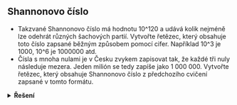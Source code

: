 ## Shannonovo číslo

- Takzvané Shannonovo číslo má hodnotu 10^120 a udává kolik nejméně lze odehrát různých šachových partií. Vytvořte
  řetězec, který obsahuje toto číslo zapsané běžným způsobem pomocí cifer. Například 10^3 je 1000, 10^6 je 1000000
  atd.
- Čísla s mnoha nulami je v Česku zvykem zapisovat tak, že každé tři nuly následuje mezera. Jeden milión se tedy zapíše
  jako 1 000 000. Vytvořte řetězec, který obsahuje Shannonovo číslo z předchozího cvičení zapsané v tomto formátu.

<details>
<summary><b>Řešení</b></summary>


```python
print('1' + '0' * 120)
```

```python
print('1' + ' 000' * (120 // 3))
```

</details>

